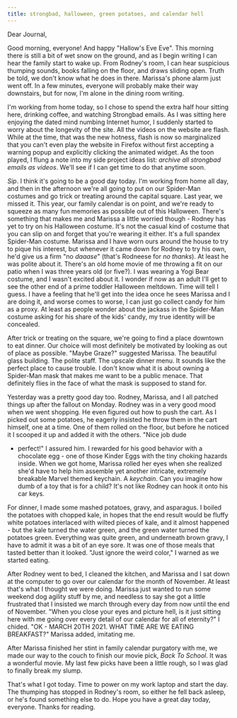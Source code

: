 ```yaml
---
title: strongbad, halloween, green potatoes, and calendar hell
---
```


Dear Journal,

Good morning, everyone! And happy "Hallow's Eve Eve". This morning there
is still a bit of wet snow on the ground, and as I begin writing I can
hear the family start to wake up. From Rodney's room, I can hear
suspicious thumping sounds, books falling on the floor, and draws
sliding open. Truth be told, we don't know what he does in there.
Marissa's phone alarm just went off. In a few minutes, everyone will
probably make their way downstairs, but for now, I'm alone in the dining
room writing.

I'm working from home today, so I chose to spend the extra half hour
sitting here, drinking coffee, and watching Strongbad emails. As I was
sitting here enjoying the dated mind numbing Internet humor, I suddenly
started to worry about the longevity of the site. All the videos on the
website are flash. While at the time, that was the new hotness, flash is
now so marginalized that you can't even play the website in Firefox
without first accepting a warning popup and explicitly clicking the
animated widget. As the toon played, I flung a note into my side project
ideas list: *archive all strongbad emails as videos*. We'll see if I can
get time to do that anytime soon.

*Sip*. I think it's going to be a good day today. I'm working from home
all day, and then in the afternoon we're all going to put on our
Spider-Man costumes and go trick or treating around the capital square.
Last year, we missed it. This year, our family calendar is on point, and
we're ready to squeeze as many fun memories as possible out of this
Halloween. There's something that makes me and Marissa a little worried
though - Rodney has yet to try on his Halloween costume. It's not the
casual kind of costume that you can slip on and forget that you're
wearing it either. It's a full spandex Spider-Man costume. Marissa and I
have worn ours around the house to try to pique his interest, but
whenever it came down for Rodney to try his own, he'd give us a firm "no
*daaase*" (that's Rodneese for *no thanks*). At least he was polite
about it. There's an old home movie of me throwing a fit on our patio
when I was three years old (or five?). I was wearing a Yogi Bear
costume, and I wasn't excited about it. I wonder if now as an adult I'll
get to see the other end of a prime toddler Halloween meltdown. Time
will tell I guess. I have a feeling that he'll get into the idea once he
sees Marissa and I are doing it, and worse comes to worse, I can just go
collect candy for him as a proxy. At least as people wonder about the
jackass in the Spider-Man costume asking for his share of the kids'
candy, my true identity will be concealed.

After trick or treating on the square, we're going to find a place
downtown to eat dinner. Our choice will most definitely be motivated by
looking as out of place as possible. "Maybe Graze?" suggested Marissa.
The beautiful glass building. The polite staff. The upscale dinner menu.
It sounds like the perfect place to cause trouble. I don't know what it
is about owning a Spider-Man mask that makes me want to be a public
menace. That definitely flies in the face of what the mask is supposed
to stand for.

Yesterday was a pretty good day too. Rodney, Marissa, and I all patched
things up after the fallout on Monday. Rodney was in a very good mood
when we went shopping. He even figured out how to push the cart. As I
picked out some potatoes, he eagerly insisted he throw them in the cart
himself, one at a time. One of them rolled on the floor, but before he
noticed it I scooped it up and added it with the others. "Nice job dude
- perfect!" I assured him. I rewarded for his good behavior with a
chocolate egg - one of those Kinder Eggs with the tiny choking hazards
inside. When we got home, Marissa rolled her eyes when she realized
she'd have to help him assemble yet another intricate, extremely
breakable Marvel themed keychain. A *keychain*. Can you imagine how dumb
of a toy that is for a child? It's not like Rodney can hook it onto his
car keys.

For dinner, I made some mashed potatoes, gravy, and asparagus. I boiled
the potatoes with chopped kale, in hopes that the end result would be
fluffy white potatoes interlaced with wilted pieces of kale, and it
almost happened - but the kale turned the water green, and the green
water turned the potatoes green. Everything was quite green, and
underneath brown gravy, I have to admit it was a bit of an eye sore. It
was one of those meals that tasted better than it looked. "Just ignore
the weird color," I warned as we started eating.

After Rodney went to bed, I cleaned the kitchen, and Marissa and I sat
down at the computer to go over our calendar for the month of November.
At least that's what I thought we were doing. Marissa just wanted to run
some weekend dog agility stuff by me, and needless to say she got a
little frustrated that I insisted we march through every day from now
until the end of November. "When you close your eyes and picture hell,
is it just sitting here with me going over every detail of our calendar
for all of eternity?" I chided. "OK - MARCH 20TH 2021. WHAT TIME ARE WE
EATING BREAKFAST?" Marissa added, imitating me.

After Marissa finished her stint in family calendar purgatory with me,
we made our way to the couch to finish our movie pick, *Back To School*.
It was a wonderful movie. My last few picks have been a little rough, so
I was glad to finally break my slump.

That's what I got today. Time to power on my work laptop and start the
day. The thumping has stopped in Rodney's room, so either he fell back
asleep, or he's found something else to do. Hope you have a great day
today, everyone. Thanks for reading.

